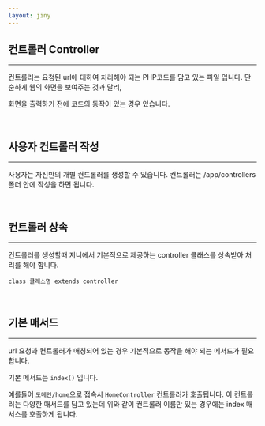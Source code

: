 ```yaml
---
layout: jiny
---
```


## 컨트롤러 Controller
---

컨트롤러는 요청된 url에 대하여 처리해야 되는 PHP코드를 담고 있는 파일 입니다. 단순하게 웹의 화면을 보여주는 것과 달리,

화면을 출력하기 전에 코드의 동작이 있는 경우 있습니다.

<br>

## 사용자 컨트롤러 작성
---

사용자는 자신만의 개별 컨드롤러를 생성할 수 있습니다. 컨트롤러는 /app/controllers 폴더 안에 작성을 하면 됩니다.

<br>

## 컨트롤러 상속
---

컨트롤러를 생성할때 지니에서 기본적으로 제공하는 controller 클래스를 상속받아 처리를 해야 합니다.

```
class 클래스명 extends controller
```

<br>

## 기본 매서드
---

url 요청과 컨트롤러가 매칭되어 있는 경우 기본적으로 동작을 해야 되는 메서드가 필요합니다.

기본 메서드는 `index()` 입니다.

예를들어 `도메인/home`으로 접속시 `HomeController` 컨트롤러가 호출됩니다. 이 컨트롤러는 다양한 매서드를 담고 있는데
위와 같이 컨트롤러 이름만 있는 경우에는 index 매서스를 호출하게 됩니다.

<br>